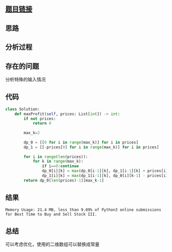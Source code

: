 [//]: # (@Author  : xu.junpeng)
[//]: # (@Time    : 2020/5/23 4:49 下午)
## [题目链接](https://leetcode.com/problems/best-time-to-buy-and-sell-stock-iii/)

## 思路

## 分析过程

## 存在的问题
分析特殊的输入情况
## 代码
```python
class Solution:
    def maxProfit(self, prices: List[int]) -> int:
        if not prices:
            return 0
        
        max_k=2
        
        dp_0 = [[0 for i in range(max_k)] for i in prices]
        dp_1 = [[-prices[0] for i in range(max_k)] for i in prices]
        
        for i in range(len(prices)):
            for k in range(max_k):
                if i==0:continue
                dp_0[i][k] = max(dp_0[i-1][k], dp_1[i-1][k] + prices[i])
                dp_1[i][k] = max(dp_1[i-1][k], dp_0[i][k-1] - prices[i])
        return dp_0[len(prices)-1][max_k-1]
```

## 结果
```Runtime: 120 ms, faster than 21.76% of Python3 online submissions for Best Time to Buy and Sell Stock III.
Memory Usage: 21.4 MB, less than 9.09% of Python3 online submissions for Best Time to Buy and Sell Stock III.
```
## 总结
可以考虑优化，使用的二维数组可以替换成常量